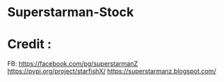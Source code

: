 # Superstarman-Stock

# Credit :

FB: https://facebook.com/pg/superstarmanZ
https://pypi.org/project/starfishX/
https://superstarmanz.blogspot.com/
